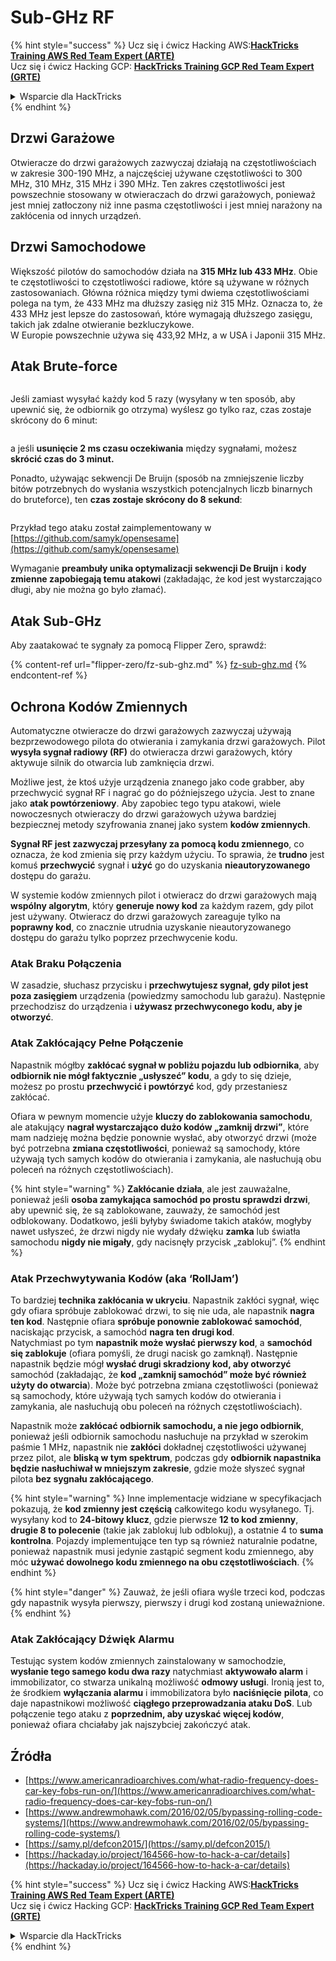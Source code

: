 # Sub-GHz RF

{% hint style="success" %}
Ucz się i ćwicz Hacking AWS:<img src="/.gitbook/assets/arte.png" alt="" data-size="line">[**HackTricks Training AWS Red Team Expert (ARTE)**](https://training.hacktricks.xyz/courses/arte)<img src="/.gitbook/assets/arte.png" alt="" data-size="line">\
Ucz się i ćwicz Hacking GCP: <img src="/.gitbook/assets/grte.png" alt="" data-size="line">[**HackTricks Training GCP Red Team Expert (GRTE)**<img src="/.gitbook/assets/grte.png" alt="" data-size="line">](https://training.hacktricks.xyz/courses/grte)

<details>

<summary>Wsparcie dla HackTricks</summary>

* Sprawdź [**plany subskrypcyjne**](https://github.com/sponsors/carlospolop)!
* **Dołącz do** 💬 [**grupy Discord**](https://discord.gg/hRep4RUj7f) lub [**grupy telegram**](https://t.me/peass) lub **śledź** nas na **Twitterze** 🐦 [**@hacktricks\_live**](https://twitter.com/hacktricks\_live)**.**
* **Podziel się sztuczkami hackingowymi, przesyłając PR-y do** [**HackTricks**](https://github.com/carlospolop/hacktricks) i [**HackTricks Cloud**](https://github.com/carlospolop/hacktricks-cloud) repozytoriów github.

</details>
{% endhint %}

## Drzwi Garażowe

Otwieracze do drzwi garażowych zazwyczaj działają na częstotliwościach w zakresie 300-190 MHz, a najczęściej używane częstotliwości to 300 MHz, 310 MHz, 315 MHz i 390 MHz. Ten zakres częstotliwości jest powszechnie stosowany w otwieraczach do drzwi garażowych, ponieważ jest mniej zatłoczony niż inne pasma częstotliwości i jest mniej narażony na zakłócenia od innych urządzeń.

## Drzwi Samochodowe

Większość pilotów do samochodów działa na **315 MHz lub 433 MHz**. Obie te częstotliwości to częstotliwości radiowe, które są używane w różnych zastosowaniach. Główna różnica między tymi dwiema częstotliwościami polega na tym, że 433 MHz ma dłuższy zasięg niż 315 MHz. Oznacza to, że 433 MHz jest lepsze do zastosowań, które wymagają dłuższego zasięgu, takich jak zdalne otwieranie bezkluczykowe.\
W Europie powszechnie używa się 433,92 MHz, a w USA i Japonii 315 MHz.

## **Atak Brute-force**

<figure><img src="../../.gitbook/assets/image (1084).png" alt=""><figcaption></figcaption></figure>

Jeśli zamiast wysyłać każdy kod 5 razy (wysyłany w ten sposób, aby upewnić się, że odbiornik go otrzyma) wyślesz go tylko raz, czas zostaje skrócony do 6 minut:

<figure><img src="../../.gitbook/assets/image (622).png" alt=""><figcaption></figcaption></figure>

a jeśli **usunięcie 2 ms czasu oczekiwania** między sygnałami, możesz **skrócić czas do 3 minut.**

Ponadto, używając sekwencji De Bruijn (sposób na zmniejszenie liczby bitów potrzebnych do wysłania wszystkich potencjalnych liczb binarnych do bruteforce), ten **czas zostaje skrócony do 8 sekund**:

<figure><img src="../../.gitbook/assets/image (583).png" alt=""><figcaption></figcaption></figure>

Przykład tego ataku został zaimplementowany w [https://github.com/samyk/opensesame](https://github.com/samyk/opensesame)

Wymaganie **preambuły unika optymalizacji sekwencji De Bruijn** i **kody zmienne zapobiegają temu atakowi** (zakładając, że kod jest wystarczająco długi, aby nie można go było złamać).

## Atak Sub-GHz

Aby zaatakować te sygnały za pomocą Flipper Zero, sprawdź:

{% content-ref url="flipper-zero/fz-sub-ghz.md" %}
[fz-sub-ghz.md](flipper-zero/fz-sub-ghz.md)
{% endcontent-ref %}

## Ochrona Kodów Zmiennych

Automatyczne otwieracze do drzwi garażowych zazwyczaj używają bezprzewodowego pilota do otwierania i zamykania drzwi garażowych. Pilot **wysyła sygnał radiowy (RF)** do otwieracza drzwi garażowych, który aktywuje silnik do otwarcia lub zamknięcia drzwi.

Możliwe jest, że ktoś użyje urządzenia znanego jako code grabber, aby przechwycić sygnał RF i nagrać go do późniejszego użycia. Jest to znane jako **atak powtórzeniowy**. Aby zapobiec tego typu atakowi, wiele nowoczesnych otwieraczy do drzwi garażowych używa bardziej bezpiecznej metody szyfrowania znanej jako system **kodów zmiennych**.

**Sygnał RF jest zazwyczaj przesyłany za pomocą kodu zmiennego**, co oznacza, że kod zmienia się przy każdym użyciu. To sprawia, że **trudno** jest komuś **przechwycić** sygnał i **użyć** go do uzyskania **nieautoryzowanego** dostępu do garażu.

W systemie kodów zmiennych pilot i otwieracz do drzwi garażowych mają **wspólny algorytm**, który **generuje nowy kod** za każdym razem, gdy pilot jest używany. Otwieracz do drzwi garażowych zareaguje tylko na **poprawny kod**, co znacznie utrudnia uzyskanie nieautoryzowanego dostępu do garażu tylko poprzez przechwycenie kodu.

### **Atak Braku Połączenia**

W zasadzie, słuchasz przycisku i **przechwytujesz sygnał, gdy pilot jest poza zasięgiem** urządzenia (powiedzmy samochodu lub garażu). Następnie przechodzisz do urządzenia i **używasz przechwyconego kodu, aby je otworzyć**.

### Atak Zakłócający Pełne Połączenie

Napastnik mógłby **zakłócać sygnał w pobliżu pojazdu lub odbiornika**, aby **odbiornik nie mógł faktycznie „usłyszeć” kodu**, a gdy to się dzieje, możesz po prostu **przechwycić i powtórzyć** kod, gdy przestaniesz zakłócać.

Ofiara w pewnym momencie użyje **kluczy do zablokowania samochodu**, ale atakujący **nagrał wystarczająco dużo kodów „zamknij drzwi”**, które mam nadzieję można będzie ponownie wysłać, aby otworzyć drzwi (może być potrzebna **zmiana częstotliwości**, ponieważ są samochody, które używają tych samych kodów do otwierania i zamykania, ale nasłuchują obu poleceń na różnych częstotliwościach).

{% hint style="warning" %}
**Zakłócanie działa**, ale jest zauważalne, ponieważ jeśli **osoba zamykająca samochód po prostu sprawdzi drzwi**, aby upewnić się, że są zablokowane, zauważy, że samochód jest odblokowany. Dodatkowo, jeśli byłyby świadome takich ataków, mogłyby nawet usłyszeć, że drzwi nigdy nie wydały dźwięku **zamka** lub światła samochodu **nigdy nie migały**, gdy nacisnęły przycisk „zablokuj”.
{% endhint %}

### **Atak Przechwytywania Kodów (aka ‘RollJam’)**

To bardziej **technika zakłócania w ukryciu**. Napastnik zakłóci sygnał, więc gdy ofiara spróbuje zablokować drzwi, to się nie uda, ale napastnik **nagra ten kod**. Następnie ofiara **spróbuje ponownie zablokować samochód**, naciskając przycisk, a samochód **nagra ten drugi kod**.\
Natychmiast po tym **napastnik może wysłać pierwszy kod**, a **samochód się zablokuje** (ofiara pomyśli, że drugi nacisk go zamknął). Następnie napastnik będzie mógł **wysłać drugi skradziony kod, aby otworzyć** samochód (zakładając, że **kod „zamknij samochód” może być również użyty do otwarcia**). Może być potrzebna zmiana częstotliwości (ponieważ są samochody, które używają tych samych kodów do otwierania i zamykania, ale nasłuchują obu poleceń na różnych częstotliwościach).

Napastnik może **zakłócać odbiornik samochodu, a nie jego odbiornik**, ponieważ jeśli odbiornik samochodu nasłuchuje na przykład w szerokim paśmie 1 MHz, napastnik nie **zakłóci** dokładnej częstotliwości używanej przez pilot, ale **bliską w tym spektrum**, podczas gdy **odbiornik napastnika będzie nasłuchiwał w mniejszym zakresie**, gdzie może słyszeć sygnał pilota **bez sygnału zakłócającego**.

{% hint style="warning" %}
Inne implementacje widziane w specyfikacjach pokazują, że **kod zmienny jest częścią** całkowitego kodu wysyłanego. Tj. wysyłany kod to **24-bitowy klucz**, gdzie pierwsze **12 to kod zmienny**, **drugie 8 to polecenie** (takie jak zablokuj lub odblokuj), a ostatnie 4 to **suma kontrolna**. Pojazdy implementujące ten typ są również naturalnie podatne, ponieważ napastnik musi jedynie zastąpić segment kodu zmiennego, aby móc **używać dowolnego kodu zmiennego na obu częstotliwościach**.
{% endhint %}

{% hint style="danger" %}
Zauważ, że jeśli ofiara wyśle trzeci kod, podczas gdy napastnik wysyła pierwszy, pierwszy i drugi kod zostaną unieważnione.
{% endhint %}

### Atak Zakłócający Dźwięk Alarmu

Testując system kodów zmiennych zainstalowany w samochodzie, **wysłanie tego samego kodu dwa razy** natychmiast **aktywowało alarm** i immobilizator, co stwarza unikalną możliwość **odmowy usługi**. Ironią jest to, że środkiem **wyłączania alarmu** i immobilizatora było **naciśnięcie** **pilota**, co daje napastnikowi możliwość **ciągłego przeprowadzania ataku DoS**. Lub połączenie tego ataku z **poprzednim, aby uzyskać więcej kodów**, ponieważ ofiara chciałaby jak najszybciej zakończyć atak.

## Źródła

* [https://www.americanradioarchives.com/what-radio-frequency-does-car-key-fobs-run-on/](https://www.americanradioarchives.com/what-radio-frequency-does-car-key-fobs-run-on/)
* [https://www.andrewmohawk.com/2016/02/05/bypassing-rolling-code-systems/](https://www.andrewmohawk.com/2016/02/05/bypassing-rolling-code-systems/)
* [https://samy.pl/defcon2015/](https://samy.pl/defcon2015/)
* [https://hackaday.io/project/164566-how-to-hack-a-car/details](https://hackaday.io/project/164566-how-to-hack-a-car/details)

{% hint style="success" %}
Ucz się i ćwicz Hacking AWS:<img src="/.gitbook/assets/arte.png" alt="" data-size="line">[**HackTricks Training AWS Red Team Expert (ARTE)**](https://training.hacktricks.xyz/courses/arte)<img src="/.gitbook/assets/arte.png" alt="" data-size="line">\
Ucz się i ćwicz Hacking GCP: <img src="/.gitbook/assets/grte.png" alt="" data-size="line">[**HackTricks Training GCP Red Team Expert (GRTE)**<img src="/.gitbook/assets/grte.png" alt="" data-size="line">](https://training.hacktricks.xyz/courses/grte)

<details>

<summary>Wsparcie dla HackTricks</summary>

* Sprawdź [**plany subskrypcyjne**](https://github.com/sponsors/carlospolop)!
* **Dołącz do** 💬 [**grupy Discord**](https://discord.gg/hRep4RUj7f) lub [**grupy telegram**](https://t.me/peass) lub **śledź** nas na **Twitterze** 🐦 [**@hacktricks\_live**](https://twitter.com/hacktricks\_live)**.**
* **Podziel się sztuczkami hackingowymi, przesyłając PR-y do** [**HackTricks**](https://github.com/carlospolop/hacktricks) i [**HackTricks Cloud**](https://github.com/carlospolop/hacktricks-cloud) repozytoriów github.

</details>
{% endhint %}
